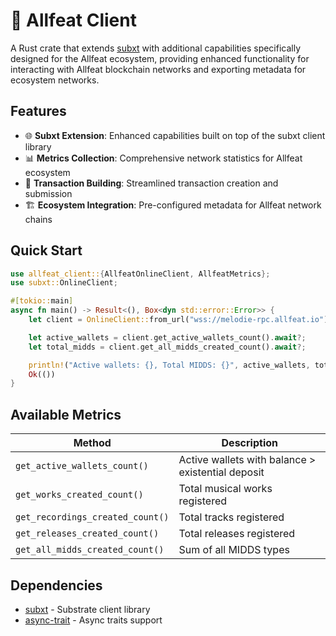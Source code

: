 # 🔌 Allfeat Client

A Rust crate that extends [subxt](https://github.com/paritytech/subxt) with additional capabilities specifically designed for the Allfeat ecosystem, providing enhanced functionality for interacting with Allfeat blockchain networks and exporting metadata for ecosystem networks.

## Features

- 🌐 **Subxt Extension**: Enhanced capabilities built on top of the subxt client library
- 📊 **Metrics Collection**: Comprehensive network statistics for Allfeat ecosystem
- 🔧 **Transaction Building**: Streamlined transaction creation and submission
- 🏗️ **Ecosystem Integration**: Pre-configured metadata for Allfeat network chains

## Quick Start

```rust
use allfeat_client::{AllfeatOnlineClient, AllfeatMetrics};
use subxt::OnlineClient;

#[tokio::main]
async fn main() -> Result<(), Box<dyn std::error::Error>> {
    let client = OnlineClient::from_url("wss://melodie-rpc.allfeat.io").await?;

    let active_wallets = client.get_active_wallets_count().await?;
    let total_midds = client.get_all_midds_created_count().await?;

    println!("Active wallets: {}, Total MIDDS: {}", active_wallets, total_midds);
    Ok(())
}
```

## Available Metrics

| Method                           | Description                                       |
| -------------------------------- | ------------------------------------------------- |
| `get_active_wallets_count()`     | Active wallets with balance > existential deposit |
| `get_works_created_count()`      | Total musical works registered                    |
| `get_recordings_created_count()` | Total tracks registered                           |
| `get_releases_created_count()`   | Total releases registered                         |
| `get_all_midds_created_count()`  | Sum of all MIDDS types                            |

## Dependencies

- [subxt](https://github.com/paritytech/subxt) - Substrate client library
- [async-trait](https://crates.io/crates/async-trait) - Async traits support
